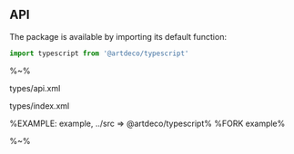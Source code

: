 ## API

The package is available by importing its default function:

```js
import typescript from '@artdeco/typescript'
```

%~%

<typedef method="typescript">types/api.xml</typedef>

<typedef>types/index.xml</typedef>

%EXAMPLE: example, ../src => @artdeco/typescript%
%FORK example%

%~%